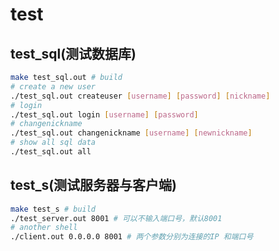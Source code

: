 # test

## test_sql(测试数据库)

```bash
make test_sql.out # build
# create a new user
./test_sql.out createuser [username] [password] [nickname]
# login 
./test_sql.out login [username] [password] 
# changenickname
./test_sql.out changenickname [username] [newnickname] 
# show all sql data
./test_sql.out all
```
## test_s(测试服务器与客户端)
```bash
make test_s # build 
./test_server.out 8001 # 可以不输入端口号，默认8001
# another shell
./client.out 0.0.0.0 8001 # 两个参数分别为连接的IP 和端口号
```